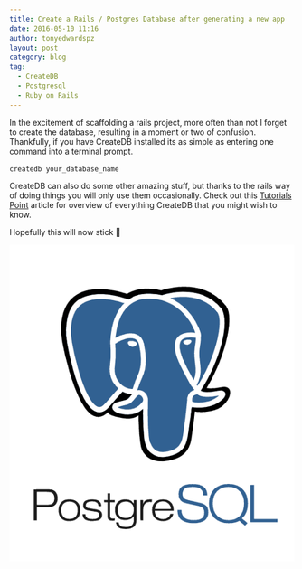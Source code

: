 ```yaml
---
title: Create a Rails / Postgres Database after generating a new app
date: 2016-05-10 11:16
author: tonyedwardspz
layout: post
category: blog
tag:
  - CreateDB
  - Postgresql
  - Ruby on Rails
---
```

In the excitement of scaffolding a rails project, more often than not I forget to create the database, resulting in a moment or two of confusion. Thankfully, if you have CreateDB installed its as simple as entering one command into a terminal prompt.


    createdb your_database_name


CreateDB can also do some other amazing stuff, but thanks to the rails way of doing things you will only use them occasionally. Check out this [Tutorials Point](http://www.tutorialspoint.com/postgresql/postgresql_create_database.htm "tutorials point") article for overview of everything CreateDB that you might wish to know.

Hopefully this will now stick 🙂

![Postgresql](/assets/images/import/2016/05/postgresql_logo-555px.png)
